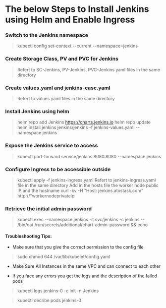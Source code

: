 # The below Steps to Install Jenkins using Helm and Enable Ingress

### Switch to the Jenkins namespace

> kubectl config set-context --current --namespace=jenkins

### Create Storage Class, PV and PVC for Jenkins
> Refert to SC-Jenkins, PV-Jenkins, PVC-Jenkins yaml files in the same directory

### Create values.yaml and jenkins-casc.yaml
> Refert to values yaml files in the same directory

### Install Jenkins using helm
> helm repo add Jenkins https://charts.jenkins.io
> helm repo update
> helm install jenkins jenkins/jenkins -f jenkins-values.yaml --namespace jenkins

### Expose the Jenkins service to access
> kubectl port-forward service/jenkins 8080:8080 --namespace jenkins

### Configure Ingress to be accessible outside
> kubectl apply -f jenkins-ingress.yaml
> Refert to jenkins-ingress.yaml file in the same directory
> Add in the hosts file the worker node public IP and the hostname
> curl -kv -H "Host: jenkins.atostask.com" http://"workernodeprivateip		

### Retrieve the initial admin password  
> kubectl exec --namespace jenkins -it svc/jenkins -c jenkins -- /bin/cat /run/secrets/additional/chart-admin-password && echo

#### Troubleshooting Tips:
- Make sure that you give the correct permission to the config file 
> sudo chmod 644 /var/lib/kubelet/config.yaml

- Make Sure All Instances in the same VPC and can connect to each other

- If you face any errors you get the logs and the description of the failed pods
> kubectl logs jenkins-0 -c init -n Jenkins

> kubectl decribe pods jenkins-0
